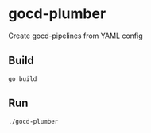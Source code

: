# gocd-plumber
Create gocd-pipelines from YAML config

## Build
`go build`

## Run
`./gocd-plumber`
